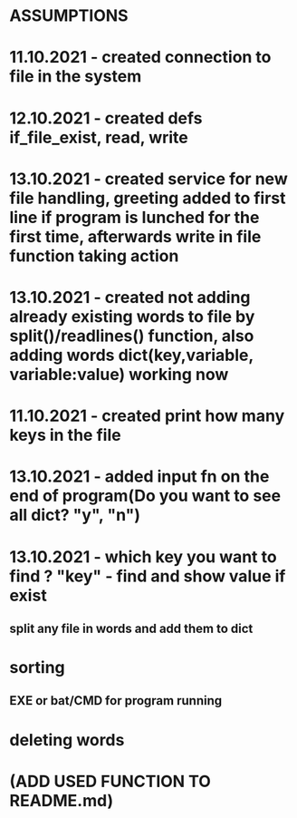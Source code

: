 # ASSUMPTIONS
# 11.10.2021 - created connection to file in the system
# 12.10.2021 - created defs  if_file_exist, read, write 
# 13.10.2021 - created service for new file handling, greeting added to first line if program is lunched for the first time, afterwards write in file function taking action
# 13.10.2021 - created not adding already existing words to file by split()/readlines() function, also adding words dict(key,variable, variable:value) working now
# 11.10.2021 - created print how many keys in the file
# 13.10.2021 - added input fn on the end of program(Do you want to see all dict? "y", "n")
# 13.10.2021 - which key you want to find ? "key" - find and show value if exist
##  split any file in words and add them to dict
# sorting
## EXE or bat/CMD for program running
# deleting words

<!-- added instruction to main.py -->

# (ADD USED FUNCTION TO README.md)